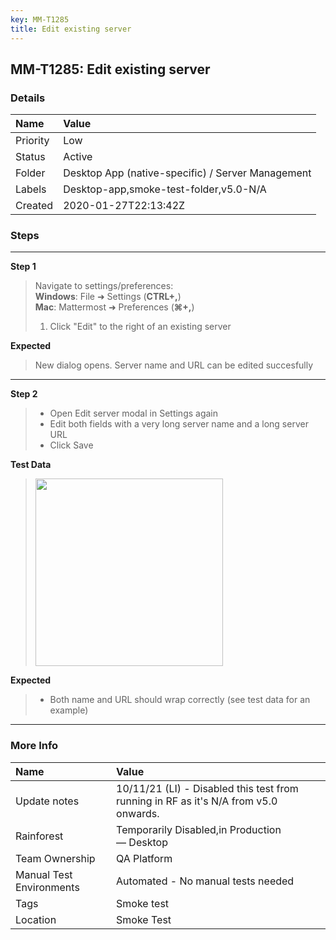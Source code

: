```yaml
---
key: MM-T1285
title: Edit existing server
---
```


## MM-T1285: Edit existing server

### Details

| Name     | Value                                             |
| :------- | :------------------------------------------------ |
| Priority | Low                                               |
| Status   | Active                                            |
| Folder   | Desktop App (native-specific) / Server Management |
| Labels   | Desktop-app,smoke-test-folder,v5.0-N/A            |
| Created  | 2020-01-27T22:13:42Z                              |

### Steps

<hr/>

**Step 1**

> <article>Navigate to settings/preferences:<br><strong>Windows</strong>: File ➜ Settings (<strong>CTRL+,</strong>)<br><strong>Mac</strong>: Mattermost ➜ Preferences (<strong>⌘+,</strong>)<ol><li>Click "Edit" to the right of an existing server</li></ol></article>

**Expected**

> <article>New dialog opens. Server name and URL can be edited succesfully</article>

<hr/>

**Step 2**

> <article><ul><li>Open Edit server modal in Settings again</li><li>Edit both fields with a very long server name and a long server URL</li><li>Click Save</li></ul></article>

**Test Data**

> <article><img src="https://smartbear-tm4j-prod-us-west-2-attachment-rich-text.s3.us-west-2.amazonaws.com/embedded-f3277290f945470c4add5d21ef3dc7ca7b74388fc7152bfb6b99ae58c66a95a8-1591195409944-Screen+Shot+2020-06-03+at+10.43.19+AM.png" style="width: 300px;" class="fr-fil fr-dib"></article>

**Expected**

> <article><ul><li>Both name and URL should wrap correctly (see test data for an example)</li></ul></article>

<hr/>

### More Info

| Name                     | Value                                                                                |
| :----------------------- | :----------------------------------------------------------------------------------- |
| Update notes             | 10/11/21 (LI) - Disabled this test from running in RF as it's N/A from v5.0 onwards. |
| Rainforest               | Temporarily Disabled,in Production — Desktop                                         |
| Team Ownership           | QA Platform                                                                          |
| Manual Test Environments | Automated - No manual tests needed                                                   |
| Tags                     | Smoke test                                                                           |
| Location                 | Smoke Test                                                                           |
